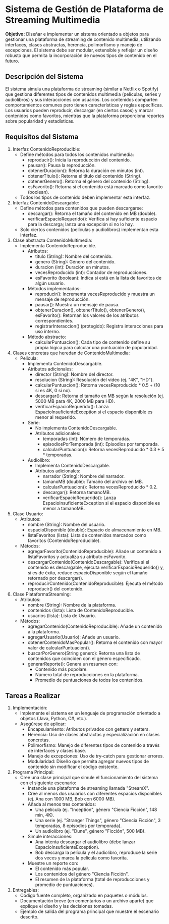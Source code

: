 # Sistema de Gestión de Plataforma de Streaming Multimedia

**Objetivo:** Diseñar e implementar un sistema orientado a objetos para gestionar una plataforma de streaming de contenido multimedia, utilizando interfaces, clases abstractas, herencia, polimorfismo y manejo de excepciones. El sistema debe ser modular, extensible y reflejar un diseño robusto que permita la incorporación de nuevos tipos de contenido en el futuro.

## Descripción del Sistema
El sistema simula una plataforma de streaming (similar a Netflix o Spotify) que gestiona diferentes tipos de contenidos multimedia (películas, series y audiolibros) y sus interacciones con usuarios. Los contenidos comparten comportamientos comunes pero tienen características y reglas específicas. Los usuarios pueden reproducir, descargar (en ciertos casos) y marcar contenidos como favoritos, mientras que la plataforma proporciona reportes sobre popularidad y estadísticas.

## Requisitos del Sistema

1. Interfaz ContenidoReproducible:
   - Define métodos para todos los contenidos multimedia:
     - reproducir(): Inicia la reproducción del contenido.
     - pausar(): Pausa la reproducción.
     - obtenerDuracion(): Retorna la duración en minutos (int).
     - obtenerTitulo(): Retorna el título del contenido (String).
     - obtenerGenero(): Retorna el género del contenido (String).
     - esFavorito(): Retorna si el contenido está marcado como favorito (boolean).
   - Todos los tipos de contenido deben implementar esta interfaz.
2. Interfaz ContenidoDescargable:
   - Define métodos para contenidos que pueden descargarse:
     - descargar(): Retorna el tamaño del contenido en MB (double). 
     - verificarEspacioRequerido(): Verifica si hay suficiente espacio para la descarga; lanza una excepción si no lo hay. 
   - Solo ciertos contenidos (películas y audiolibros) implementan esta interfaz.
3. Clase abstracta ContenidoMultimedia:
   - Implementa ContenidoReproducible.
     - Atributos:
       - titulo (String): Nombre del contenido.
       - genero (String): Género del contenido. 
       - duracion (int): Duración en minutos. 
       - vecesReproducido (int): Contador de reproducciones. 
       - esFavorito (boolean): Indica si está en la lista de favoritos de algún usuario. 
     - Métodos implementados:
       - reproducir(): Incrementa vecesReproducido y muestra un mensaje de reproducción. 
       - pausar(): Muestra un mensaje de pausa. 
       - obtenerDuracion(), obtenerTitulo(), obtenerGenero(), esFavorito(): Retornan los valores de los atributos correspondientes. 
       - registrarInteraccion() (protegido): Registra interacciones para uso interno. 
     - Método abstracto:
       - calcularPuntuacion(): Cada tipo de contenido define su propia lógica para calcular una puntuación de popularidad.
4. Clases concretas que heredan de ContenidoMultimedia:
   - Pelicula:
     - Implementa ContenidoDescargable. 
     - Atributos adicionales:
       - director (String): Nombre del director. 
       - resolucion (String): Resolución del video (ej. "4K", "HD"). 
       - calcularPuntuacion(): Retorna vecesReproducido * 0.5 + (10 si es 4K, 0 si no). 
       - descargar(): Retorna el tamaño en MB según la resolución (ej. 5000 MB para 4K, 2000 MB para HD). 
       - verificarEspacioRequerido(): Lanza EspacioInsuficienteException si el espacio disponible es menor al requerido. 
     - Serie:
       - No implementa ContenidoDescargable. 
       - Atributos adicionales:
         - temporadas (int): Número de temporadas. 
         - episodiosPorTemporada (int): Episodios por temporada. 
         - calcularPuntuacion(): Retorna vecesReproducido * 0.3 + 5 * temporadas. 
     - Audiolibro:
       - Implementa ContenidoDescargable.
       - Atributos adicionales:
         - narrador (String): Nombre del narrador. 
         - tamanoMB (double): Tamaño del archivo en MB. 
         - calcularPuntuacion(): Retorna vecesReproducido * 0.2. 
         - descargar(): Retorna tamanoMB. 
         - verificarEspacioRequerido(): Lanza EspacioInsuficienteException si el espacio disponible es menor a tamanoMB.
5. Clase Usuario:
   - Atributos:
     - nombre (String): Nombre del usuario. 
     - espacioDisponible (double): Espacio de almacenamiento en MB. 
     - listaFavoritos (lista): Lista de contenidos marcados como favoritos (ContenidoReproducible). 
   - Métodos:
     - agregarFavorito(ContenidoReproducible): Añade un contenido a listaFavoritos y actualiza su atributo esFavorito. 
     - descargarContenido(ContenidoDescargable): Verifica si el contenido es descargable, ejecuta verificarEspacioRequerido() y, si es de éxito, reduce espacioDisponible según el tamaño retornado por descargar(). 
     - reproducirContenido(ContenidoReproducible): Ejecuta el método reproducir() del contenido.
6. Clase PlataformaStreaming:
   - Atributos:
     - nombre (String): Nombre de la plataforma. 
     - contenidos (lista): Lista de ContenidoReproducible. 
     - usuarios (lista): Lista de Usuario. 
   - Métodos:
     - agregarContenido(ContenidoReproducible): Añade un contenido a la plataforma. 
     - agregarUsuario(Usuario): Añade un usuario. 
     - obtenerContenidoMasPopular(): Retorna el contenido con mayor valor de calcularPuntuacion(). 
     - buscarPorGenero(String genero): Retorna una lista de contenidos que coinciden con el género especificado. 
     - generarReporte(): Genera un resumen con:
       - Contenido más popolare.
       - Número total de reproducciones en la plataforma.
       - Promedio de puntuaciones de todos los contenidos.

## Tareas a Realizar

1. Implementación:
   - Implemente el sistema en un lenguaje de programación orientado a objetos (Java, Python, C#, etc.). 
   - Asegúrese de aplicar:
     - Encapsulamiento: Atributos privados con getters y setters. 
     - Herencia: Uso de clases abstractas y especialización en clases concretas. 
     - Polimorfismo: Manejo de diferentes tipos de contenido a través de interfaces y clases base. 
     - Manejo de excepciones: Uso de try-catch para gestionar errores. 
     - Modularidad: Diseño que permita agregar nuevos tipos de contenido sin modificar el código existente. 
2. Programa Principal:
   - Cree una clase principal que simule el funcionamiento del sistema con el siguiente escenario:
     - Instancie una plataforma de streaming llamada "StreamX". 
     - Cree al menos dos usuarios con diferentes espacios disponibles (ej. Ana con 1000 MB, Bob con 6000 MB). 
     - Añada al menos tres contenidos:
       - Una película (ej. "Inception", género "Ciencia Ficción", 148 min, 4K). 
       - Una serie (ej. "Stranger Things", género "Ciencia Ficción", 3 temporadas, 8 episodios por temporada). 
       - Un audiolibro (ej. "Dune", género "Ficción", 500 MB). 
     - Simule interacciones:
       - Ana intenta descargar el audiolibro (debe lanzar EspacioInsuficienteException). 
       - Bob descarga la película y el audiolibro, reproduce la serie dos veces y marca la película como favorita. 
     - Muestre un reporte con:
       - El contenido más popular. 
       - Los contenidos del género "Ciencia Ficción". 
       - El resumen de la plataforma (total de reproducciones y promedio de puntuaciones). 
3. Entregables:
   - Código fuente completo, organizado en paquetes o módulos. 
   - Documentación breve (en comentarios o un archivo aparte) que explique el diseño y las decisiones tomadas. 
   - Ejemplo de salida del programa principal que muestre el escenario descrito.